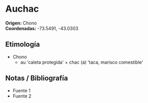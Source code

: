 # Auchac

**Origen:** Chono  
**Coordenadas:** -73.5491, -43.0303

## Etimología
- Chono
    - au 'caleta protegida' + chac (a) 'taca, marisco comestible'

## Notas / Bibliografía
- Fuente 1
- Fuente 2

